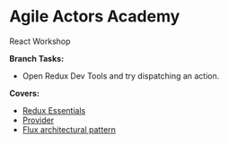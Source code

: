 # Agile Actors Academy

React Workshop

**Branch Tasks:**

- Open Redux Dev Tools and try dispatching an action.

<!--todo: update covers section -->

**Covers:**

- [Redux Essentials](https://redux.js.org/tutorials/essentials/part-1-overview-concepts)
- [Provider](https://react-redux.js.org/api/provider)
- [Flux architectural pattern](https://www.freecodecamp.org/news/an-introduction-to-the-flux-architectural-pattern-674ea74775c9/)
